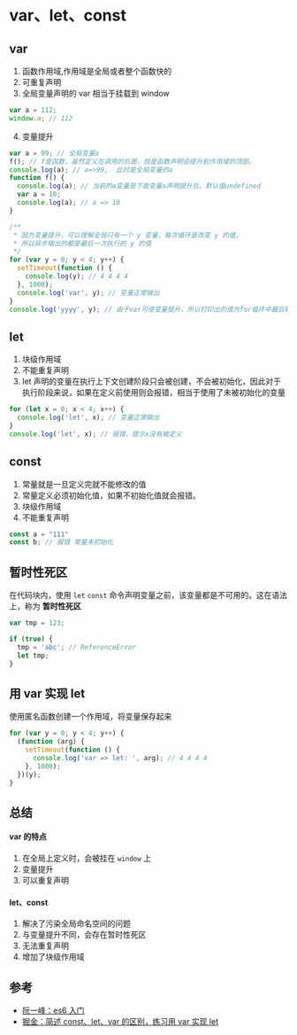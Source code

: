 # var、let、const

## var

1. 函数作用域,作用域是全局或者整个函数快的
2. 可重复声明
3. 全局变量声明的 var 相当于挂载到 window

```javascript
var a = 112;
window.a; // 112
```

4. 变量提升

```javascript
var a = 99; // 全局变量a
f(); // f是函数，虽然定义在调用的后面，但是函数声明会提升到作用域的顶部。
console.log(a); // a=>99,  此时是全局变量的a
function f() {
  console.log(a); // 当前的a变量是下面变量a声明提升后，默认值undefined
  var a = 10;
  console.log(a); // a => 10
}
```

```javascript
/**
 * 因为变量提升，可以理解全局只有一个 y 变量，每次循环是改变 y 的值，
 * 所以异步输出的都是最后一次执行的 y 的值
 */
for (var y = 0; y < 4; y++) {
  setTimeout(function () {
    console.log(y); // 4 4 4 4
  }, 1000);
  console.log('var', y); // 变量正常输出
}
console.log('yyyy', y); // 由于var可使变量提升，所以打印出的值为for循环中最后输出的值 yyyy 4
```

## let

1. 块级作用域
2. 不能重复声明
3. let 声明的变量在执行上下文创建阶段只会被创建，不会被初始化，因此对于执行阶段来说，如果在定义前使用则会报错，相当于使用了未被初始化的变量

```javascript
for (let x = 0; x < 4; x++) {
  console.log('let', x); // 变量正常输出
}
console.log('let', x); // 报错，提示x没有被定义
```

## const

1. 常量就是一旦定义完就不能修改的值
2. 常量定义必须初始化值，如果不初始化值就会报错。
3. 块级作用域
4. 不能重复声明

```javascript
const a = "111"
const b; // 报错 常量未初始化
```

## 暂时性死区

在代码块内，使用 `let` `const` 命令声明变量之前，该变量都是不可用的。这在语法上，称为 **暂时性死区**

```javascript
var tmp = 123;

if (true) {
  tmp = 'abc'; // ReferenceError
  let tmp;
}
```

## 用 var 实现 let

使用匿名函数创建一个作用域，将变量保存起来

```javascript
for (var y = 0; y < 4; y++) {
  (function (arg) {
    setTimeout(function () {
      console.log('var => let: ', arg); // 4 4 4 4
    }, 1000);
  })(y);
}
```

## 总结

#### var 的特点

1. 在全局上定义时，会被挂在 `window` 上
2. 变量提升
3. 可以重复声明

#### let、const

1. 解决了污染全局命名空间的问题
2. 与变量提升不同，会存在暂时性死区
3. 无法重复声明
4. 增加了块级作用域

## 参考

- [阮一峰：es6 入门](https://es6.ruanyifeng.com/#docs/let)
- [掘金：简述 const、let、var 的区别，练习用 var 实现 let](https://juejin.cn/post/7008043288552800286)
